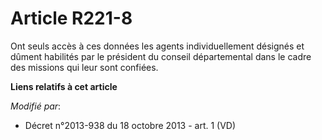 # Article R221-8

Ont seuls accès à ces données les agents individuellement désignés et dûment habilités par le président du conseil
départemental dans le cadre des missions qui leur sont confiées.

**Liens relatifs à cet article**

_Modifié par_:

  - Décret n°2013-938 du 18 octobre 2013 - art. 1 (VD)
